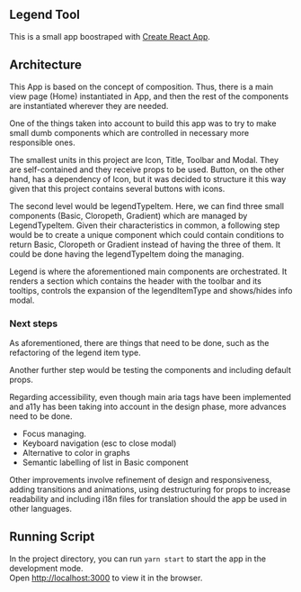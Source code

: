 ## Legend Tool
This is a small app boostraped with [Create React App](https://github.com/facebook/create-react-app). 

## Architecture
This App is based on the concept of composition. Thus, there is a main view page (Home) instantiated in App, and then the rest of the components are instantiated wherever they are needed. 

One of the things taken into account to build this app was to try to make small dumb components which are controlled in necessary more responsible ones. 

The smallest units in this project are Icon, Title, Toolbar and Modal. They are self-contained and they receive props to be used. Button, on the other hand, has a dependency of Icon, but it was decided to structure it this way given that this project contains several buttons with icons. 

The second level would be legendTypeItem. Here, we can find three small components (Basic, Cloropeth, Gradient) which are managed by LegendTypeItem. Given their characteristics in common, a following step would be to create a unique component which could contain conditions to return Basic, Cloropeth or Gradient instead of having the three of them. It could be done having the legendTypeItem doing the managing.

Legend is where the aforementioned main components are orchestrated. It renders a section which contains the header with the toolbar and its tooltips, controls the expansion of the legendItemType and shows/hides info modal. 

### Next steps
As aforementioned, there are things that need to be done, such as the refactoring of the legend item type. 

Another further step would be testing the components and including default props.

Regarding accessibility, even though main aria tags have been implemented and a11y has been taking into account in the design phase, more advances need to be done. 
 - Focus managing.
 - Keyboard navigation (esc to close modal)
 - Alternative to color in graphs
 - Semantic labelling of list in Basic component

 Other improvements involve refinement of design and responsiveness, adding transitions and animations, using destructuring for props to increase readability and including i18n files for translation should the app be used in other languages.


## Running Script

In the project directory, you can run `yarn start` to start the app in the development mode.<br />
Open [http://localhost:3000](http://localhost:3000) to view it in the browser.